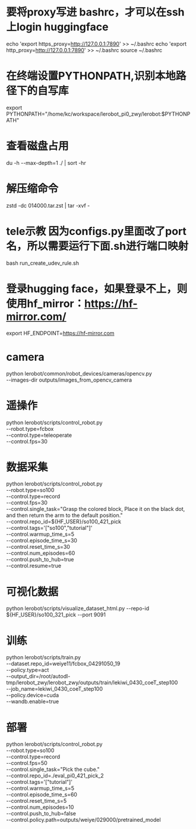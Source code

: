 
# 要将proxy写进 bashrc，才可以在ssh上login huggingface
echo 'export https_proxy=http://127.0.0.1:7890' >> ~/.bashrc
echo 'export http_proxy=http://127.0.0.1:7890' >> ~/.bashrc
source ~/.bashrc

# 在终端设置PYTHONPATH,识别本地路径下的自写库
export PYTHONPATH="/home/kc/workspace/lerobot_pi0_zwy/lerobot:$PYTHONPATH"

# 查看磁盘占用
du -h --max-depth=1 ./ | sort -hr
# 解压缩命令
zstd -dc 014000.tar.zst | tar -xvf -  

# tele示教 因为configs.py里面改了port名，所以需要运行下面.sh进行端口映射
bash run_create_udev_rule.sh


# 登录hugging face，如果登录不上，则使用hf_mirror：https://hf-mirror.com/
export HF_ENDPOINT=https://hf-mirror.com

# camera
python lerobot/common/robot_devices/cameras/opencv.py \
    --images-dir outputs/images_from_opencv_camera


# 遥操作
python lerobot/scripts/control_robot.py \
    --robot.type=fcbox \
    --control.type=teleoperate \
    --control.fps=30


# 数据采集
python lerobot/scripts/control_robot.py \
  --robot.type=so100 \
  --control.type=record \
  --control.fps=30 \
  --control.single_task="Grasp the colored block, Place it on the black dot, and then return the arm to the default position." \
  --control.repo_id=${HF_USER}/so100_421_pick \
  --control.tags='["so100","tutorial"]' \
  --control.warmup_time_s=5 \
  --control.episode_time_s=30 \
  --control.reset_time_s=30 \
  --control.num_episodes=60 \
  --control.push_to_hub=true \
  --control.resume=true

# 可视化数据
python lerobot/scripts/visualize_dataset_html.py --repo-id ${HF_USER}/so100_321_pick --port 9091

# 训练
python lerobot/scripts/train.py \
  --dataset.repo_id=weiye11/fcbox_04291050_19 \
  --policy.type=act \
  --output_dir=/root/autodl-tmp/lerobot_zwy/lerobot_zwy/outputs/train/lekiwi_0430_coeT_step100 \
  --job_name=lekiwi_0430_coeT_step100 \
  --policy.device=cuda \
  --wandb.enable=true

# 部署
python lerobot/scripts/control_robot.py \
  --robot.type=so100 \
  --control.type=record \
  --control.fps=50 \
  --control.single_task="Pick the cube." \
  --control.repo_id=./eval_pi0_421_pick_2 \
  --control.tags='["tutorial"]' \
  --control.warmup_time_s=5 \
  --control.episode_time_s=60 \
  --control.reset_time_s=5 \
  --control.num_episodes=10 \
  --control.push_to_hub=false \
  --control.policy.path=outputs/weiye/029000/pretrained_model
